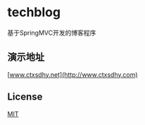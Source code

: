 # techblog
基于SpringMVC开发的博客程序
## 演示地址
[www.ctxsdhy.net](http://www.ctxsdhy.com)
## License
[MIT](https://github.com/ctxsdhy/techblog/blob/master/LICENSE)
